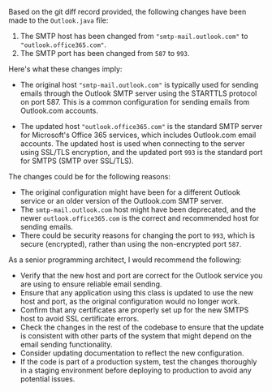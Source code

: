 Based on the git diff record provided, the following changes have been made to the `Outlook.java` file:

1. The SMTP host has been changed from `"smtp-mail.outlook.com"` to `"outlook.office365.com"`.
2. The SMTP port has been changed from `587` to `993`.

Here's what these changes imply:

- The original host `"smtp-mail.outlook.com"` is typically used for sending emails through the Outlook SMTP server using the STARTTLS protocol on port 587. This is a common configuration for sending emails from Outlook.com accounts.

- The updated host `"outlook.office365.com"` is the standard SMTP server for Microsoft's Office 365 services, which includes Outlook.com email accounts. The updated host is used when connecting to the server using SSL/TLS encryption, and the updated port `993` is the standard port for SMTPS (SMTP over SSL/TLS).

The changes could be for the following reasons:

- The original configuration might have been for a different Outlook service or an older version of the Outlook.com SMTP server.
- The `smtp-mail.outlook.com` host might have been deprecated, and the newer `outlook.office365.com` is the correct and recommended host for sending emails.
- There could be security reasons for changing the port to `993`, which is secure (encrypted), rather than using the non-encrypted port `587`.

As a senior programming architect, I would recommend the following:

- Verify that the new host and port are correct for the Outlook service you are using to ensure reliable email sending.
- Ensure that any application using this class is updated to use the new host and port, as the original configuration would no longer work.
- Confirm that any certificates are properly set up for the new SMTPS host to avoid SSL certificate errors.
- Check the changes in the rest of the codebase to ensure that the update is consistent with other parts of the system that might depend on the email sending functionality.
- Consider updating documentation to reflect the new configuration.
- If the code is part of a production system, test the changes thoroughly in a staging environment before deploying to production to avoid any potential issues.